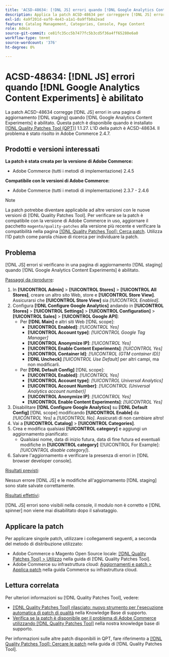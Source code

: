 ```yaml
---
title: 'ACSD-48634: [!DNL JS] errori quando [!DNL Google Analytics Content Experiments] abilitato'
description: Applica la patch ACSD-48634 per correggere [!DNL JS] errori in una  [!DNL staging] pagina di aggiornamento quando [!DNL Google Analytics Content Experiments] è abilitato.
exl-id: 4a9f201d-eaf0-4e43-a1a1-0a9ffb0a2ead
feature: Catalog Management, Categories, Console, Page Content
role: Admin
source-git-commit: ce81fc35cc5b7477fc5b3cd5f36a4ff65280e6a0
workflow-type: tm+mt
source-wordcount: '376'
ht-degree: 0%

---
```


# ACSD-48634: [!DNL JS] errori quando [!DNL Google Analytics Content Experiments] è abilitato

La patch ACSD-48634 corregge [!DNL JS] errori in una pagina di aggiornamento [!DNL staging] quando [!DNL Google Analytics Content Experiments] è abilitato. Questa patch è disponibile quando è installato [[!DNL Quality Patches Tool (QPT)]](/help/announcements/adobe-commerce-announcements/magento-quality-patches-released-new-tool-to-self-serve-quality-patches.md) 1.1.27. L’ID della patch è ACSD-48634. Il problema è stato risolto in Adobe Commerce 2.4.7.

## Prodotti e versioni interessati

**La patch è stata creata per la versione di Adobe Commerce:**

* Adobe Commerce (tutti i metodi di implementazione) 2.4.5

**Compatibile con le versioni di Adobe Commerce:**

* Adobe Commerce (tutti i metodi di implementazione) 2.3.7 - 2.4.6

>[!NOTE]
>
>La patch potrebbe diventare applicabile ad altre versioni con le nuove versioni di [!DNL Quality Patches Tool]. Per verificare se la patch è compatibile con la versione di Adobe Commerce in uso, aggiornare il pacchetto `magento/quality-patches` alla versione più recente e verificare la compatibilità nella pagina [[!DNL Quality Patches Tool]: Cerca patch](https://experienceleague.adobe.com/tools/commerce-quality-patches/index.html?lang=it). Utilizza l’ID patch come parola chiave di ricerca per individuare la patch.

## Problema

[!DNL JS] errori si verificano in una pagina di aggiornamento [!DNL staging] quando [!DNL Google Analytics Content Experiments] è abilitato.

<u>Passaggi da riprodurre</u>:

1. In **[!UICONTROL Admin]** > **[!UICONTROL Stores]** > **[!UICONTROL All Stores]**, creare un altro sito Web, store e **[!UICONTROL Store View]**. Assicurarsi che **[!UICONTROL Store View]** sia *[!UICONTROL Enabled]*.
1. Configura **[!DNL Configure Google Analytics]** andando in **[!UICONTROL Stores]** > **[!UICONTROL Settings]** > **[!UICONTROL Configuration]** > **[!UICONTROL Sales]** > **[!UICONTROL Google API]**:
   * Per **[!DNL Main]** e altri siti Web [!DNL scope]:
      * **[!UICONTROL Enabled]**: *[!UICONTROL Yes]*
      * **[!UICONTROL Account type]**: *[!UICONTROL Google Tag Manager]*
      * **[!UICONTROL Anonymize IP]**: *[!UICONTROL Yes]*
      * **[!UICONTROL Enable Content Experiments]**: *[!UICONTROL Yes]*
      * **[!UICONTROL Container Id]**: *[!UICONTROL (GTM container ID)]*
      * **[!DNL Uncheck]** *[!UICONTROL Use Default]* per altri campi, ma non modificarli.
   * Per **[!DNL Default Config]** [!DNL scope]:
      * **[!UICONTROL Enabled]**: *[!UICONTROL Yes]*
      * **[!UICONTROL Account type]**: *[!UICONTROL Universal Analytics]*
      * **[!UICONTROL Account Number]**: *[!UICONTROL (Universal Analytics account number)]*
      * **[!UICONTROL Anonymize IP]**: *[!UICONTROL Yes]*
      * **[!UICONTROL Enable Content Experiments]**: *[!UICONTROL Yes]*
1. Disabilitare **[!DNL Configure Google Analytics]** su **[!DNL Default Config]** [!DNL scope] modificando **[!UICONTROL Enable]** da *[!UICONTROL Yes]* a *[!UICONTROL No]*. Assicurati di non cambiare altro!
1. Vai a **[!UICONTROL Catalog]** > **[!UICONTROL Categories]**.
1. Crea e modifica qualsiasi **[!UICONTROL category]** e aggiungi un aggiornamento pianificato:
   * Qualsiasi nome, data di inizio futura, data di fine futura ed eventuali modifiche in **[!UICONTROL category]** ([!UICONTROL For Example]: *[!UICONTROL disable category]*).
1. Salvare l&#39;aggiornamento e verificare la presenza di errori in [!DNL browser developer console].

<u>Risultati previsti</u>:

Nessun errore [!DNL JS] e le modifiche all&#39;aggiornamento [!DNL staging] sono state salvate correttamente.

<u>Risultati effettivi</u>:

[!DNL JS] errori sono visibili nella console, il modulo non è corretto e [!DNL spinner] non viene mai disabilitato dopo il salvataggio.

## Applicare la patch

Per applicare singole patch, utilizzare i collegamenti seguenti, a seconda del metodo di distribuzione utilizzato:

* Adobe Commerce o Magento Open Source locale: [[!DNL Quality Patches Tool] > Utilizzo](https://experienceleague.adobe.com/docs/commerce-operations/tools/quality-patches-tool/usage.html?lang=it) nella guida di [!DNL Quality Patches Tool].
* Adobe Commerce su infrastruttura cloud: [Aggiornamenti e patch > Applica patch](https://experienceleague.adobe.com/docs/commerce-cloud-service/user-guide/develop/upgrade/apply-patches.html?lang=it) nella guida Commerce su infrastruttura cloud.

## Lettura correlata

Per ulteriori informazioni su [!DNL Quality Patches Tool], vedere:

* [[!DNL Quality Patches Tool] rilasciato: nuovo strumento per l&#39;esecuzione automatica di patch di qualità](/help/announcements/adobe-commerce-announcements/magento-quality-patches-released-new-tool-to-self-serve-quality-patches.md) nella Knowledge Base di supporto.
* [Verifica se la patch è disponibile per il problema di Adobe Commerce utilizzando  [!DNL Quality Patches Tool]](/help/support-tools/patches-available-in-qpt-tool/check-patch-for-magento-issue-with-magento-quality-patches.md) nella nostra knowledge base di supporto.

Per informazioni sulle altre patch disponibili in QPT, fare riferimento a [[!DNL Quality Patches Tool]: Cercare le patch](https://experienceleague.adobe.com/tools/commerce-quality-patches/index.html?lang=it) nella guida di [!DNL Quality Patches Tool].
